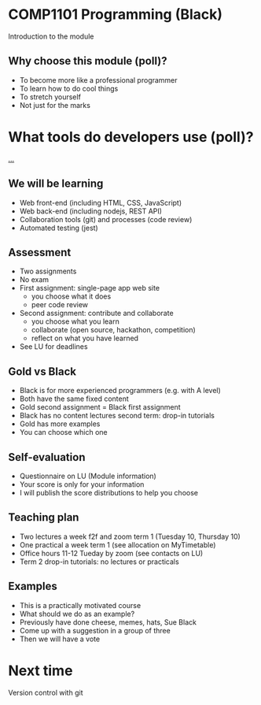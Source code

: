 #  COMP1101 Programming (Black) 

Introduction to the module


## Why choose this module (poll)?


- To become more like a professional programmer
- To learn how to do cool things
- To stretch yourself
- Not just for the marks


# What tools do developers use (poll)? 

[...](https://www.jetbrains.com/lp/devecosystem-2021/)


## We will be learning

* Web front-end (including HTML, CSS, JavaScript)
* Web back-end (including nodejs, REST API)
* Collaboration tools (git) and processes (code review)
* Automated testing (jest)


## Assessment


- Two assignments 
- No exam
- First assignment: single-page app web site
  - you choose what it does
  - peer code review
- Second assignment: contribute and collaborate
  - you choose what you learn
  - collaborate (open source, hackathon, competition)
  - reflect on what you have learned
- See LU for deadlines



## Gold vs Black

- Black is for more experienced programmers (e.g. with A level)
- Both have the same fixed content
- Gold second assignment = Black first assignment
- Black has no content lectures second term: drop-in tutorials
- Gold has more examples
- You can choose which one



## Self-evaluation

- Questionnaire on LU (Module information)
- Your score is only for your information
- I will publish the score distributions to help you choose


## Teaching plan

- Two lectures a week f2f and zoom term 1 (Tuesday 10, Thursday 10)
- One practical a week term 1 (see allocation on MyTimetable)
- Office hours 11-12 Tueday by zoom (see contacts on LU)
- Term 2 drop-in tutorials: no lectures or practicals


## Examples


- This is a practically motivated course
- What should we do as an example?
- Previously have done cheese, memes, hats, Sue Black
- Come up with a suggestion in a group of three
- Then we will have a vote 



# Next time 

Version control with git

